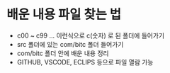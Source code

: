 # 배운 내용 파일 찾는 법
- c00 ~ c99 ... 이런식으로 c(숫자) 로 된 폴더에 들어가기
- src 폴더에 있는 com/bitc 폴더 들어가기
- com/bitc 폴더 안에 배운 내용 정리
- GITHUB, VSCODE, ECLIPS 등으로 파일 열람 가능
